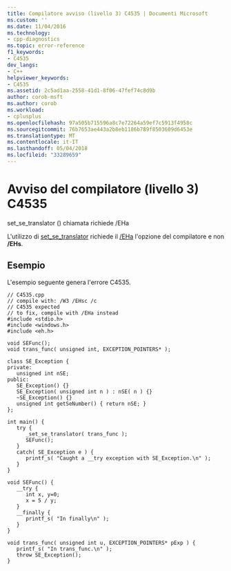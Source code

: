 ```yaml
---
title: Compilatore avviso (livello 3) C4535 | Documenti Microsoft
ms.custom: ''
ms.date: 11/04/2016
ms.technology:
- cpp-diagnostics
ms.topic: error-reference
f1_keywords:
- C4535
dev_langs:
- C++
helpviewer_keywords:
- C4535
ms.assetid: 2c5ad1aa-2558-41d1-8f06-47fef74c8d9b
author: corob-msft
ms.author: corob
ms.workload:
- cplusplus
ms.openlocfilehash: 97a505b715596a8c7e72264a59ef7c5913f4958c
ms.sourcegitcommit: 76b7653ae443a2b8eb1186b789f8503609d6453e
ms.translationtype: MT
ms.contentlocale: it-IT
ms.lasthandoff: 05/04/2018
ms.locfileid: "33289659"
---
```

# <a name="compiler-warning-level-3-c4535"></a>Avviso del compilatore (livello 3) C4535
set_se_translator () chiamata richiede /EHa  
  
 L'utilizzo di [set_se_translator](../../c-runtime-library/reference/set-se-translator.md) richiede il [/EHa](../../build/reference/eh-exception-handling-model.md) l'opzione del compilatore e non **/EHs**.  
  
## <a name="example"></a>Esempio  
 L'esempio seguente genera l'errore C4535.  
  
```  
// C4535.cpp  
// compile with: /W3 /EHsc /c  
// C4535 expected  
// to fix, compile with /EHa instead  
#include <stdio.h>  
#include <windows.h>  
#include <eh.h>  
  
void SEFunc();  
void trans_func( unsigned int, EXCEPTION_POINTERS* );  
  
class SE_Exception {  
private:  
   unsigned int nSE;  
public:  
   SE_Exception() {}  
   SE_Exception( unsigned int n ) : nSE( n ) {}  
   ~SE_Exception() {}  
   unsigned int getSeNumber() { return nSE; }  
};  
  
int main() {  
   try {  
      _set_se_translator( trans_func );  
      SEFunc();  
   }  
   catch( SE_Exception e ) {  
      printf_s( "Caught a __try exception with SE_Exception.\n" );  
   }  
}  
  
void SEFunc() {  
   __try {  
      int x, y=0;  
      x = 5 / y;  
   }  
   __finally {  
      printf_s( "In finally\n" );  
   }  
}  
  
void trans_func( unsigned int u, EXCEPTION_POINTERS* pExp ) {  
   printf_s( "In trans_func.\n" );  
   throw SE_Exception();  
}  
```